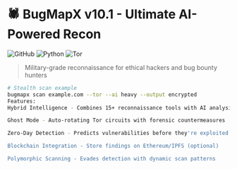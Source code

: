 # 🕷️ BugMapX v10.1 -  Ultimate AI-Powered Recon  
![GitHub](https://img.shields.io/github/license/yourusername/bugmapx) 
![Python](https://img.shields.io/badge/python-3.11%2B-blue)
![Tor](https://img.shields.io/badge/tor-enabled-red)

> Military-grade reconnaissance for ethical hackers and bug bounty hunters  

```bash
# Stealth scan example
bugmapx scan example.com --tor --ai heavy --output encrypted
Features:
Hybrid Intelligence - Combines 15+ reconnaissance tools with AI analysis

Ghost Mode - Auto-rotating Tor circuits with forensic countermeasures

Zero-Day Detection - Predicts vulnerabilities before they're exploited

Blockchain Integration - Store findings on Ethereum/IPFS (optional)

Polymorphic Scanning - Evades detection with dynamic scan patterns
